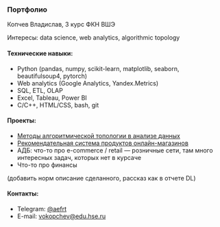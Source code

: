 ### Портфолио

Копчев Владислав, 3 курс ФКН ВШЭ

Интересы: data science, web analytics, algorithmic topology

#### Технические навыки:

- Python (pandas, numpy, scikit-learn, matplotlib, seaborn, beautifulsoup4, pytorch)
- Web analytics (Google Analytics, Yandex.Metrics)
- SQL, ETL, OLAP
- Excel, Tableau, Power BI
- C/C++, HTML/CSS, bash, git

#### Проекты:

- [Методы алгоритмической топологии в анализе данных](https://github.com/aefrt/project-topology)
- [Рекомендательная система продуктов онлайн-магазинов](https://github.com/aefrt/database-theory)
- АДБ: что-то про e-commerce / retail — розничные сети, там много интересных задач, которых нет в курсаче
- Что-то про финансы

(добавить норм описание сделанного, рассказ как в отчете DL)

#### Контакты:

- Telegram: [@aefrt](https://t.me/aefrt)
- E-mail: vokopchev@edu.hse.ru
